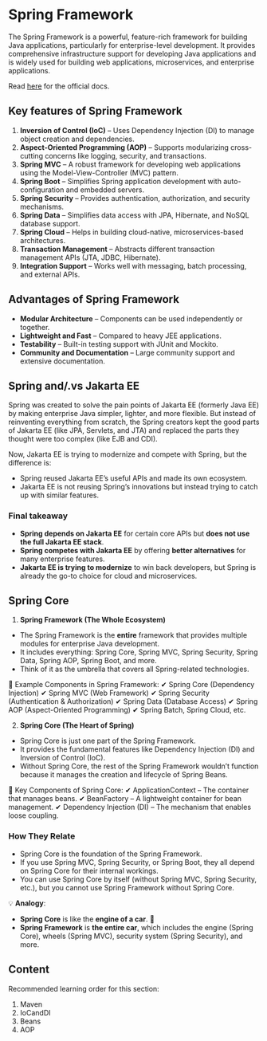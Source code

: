 # Spring Framework

The Spring Framework is a powerful, feature-rich framework for building Java applications, particularly for enterprise-level development. It provides comprehensive infrastructure support for developing Java applications and is widely used for building web applications, microservices, and enterprise applications.

Read [here](https://docs.spring.io/spring-framework/reference/index.html) for the official docs.

## Key features of Spring Framework

1. **Inversion of Control (IoC)** – Uses Dependency Injection (DI) to manage object creation and dependencies.
2. **Aspect-Oriented Programming (AOP)** – Supports modularizing cross-cutting concerns like logging, security, and transactions.
3. **Spring MVC** – A robust framework for developing web applications using the Model-View-Controller (MVC) pattern.
4. **Spring Boot** – Simplifies Spring application development with auto-configuration and embedded servers.
5. **Spring Security** – Provides authentication, authorization, and security mechanisms.
6. **Spring Data** – Simplifies data access with JPA, Hibernate, and NoSQL database support.
7. **Spring Cloud** – Helps in building cloud-native, microservices-based architectures.
8. **Transaction Management** – Abstracts different transaction management APIs (JTA, JDBC, Hibernate).
9. **Integration Support** – Works well with messaging, batch processing, and external APIs.

## Advantages of Spring Framework

- **Modular Architecture** – Components can be used independently or together.
- **Lightweight and Fast** – Compared to heavy JEE applications.
- **Testability** – Built-in testing support with JUnit and Mockito.
- **Community and Documentation** – Large community support and extensive documentation.

## Spring and/.vs Jakarta EE

Spring was created to solve the pain points of Jakarta EE (formerly Java EE) by making enterprise Java simpler, lighter, and more flexible. But instead of reinventing everything from scratch, the Spring creators kept the good parts of Jakarta EE (like JPA, Servlets, and JTA) and replaced the parts they thought were too complex (like EJB and CDI).

Now, Jakarta EE is trying to modernize and compete with Spring, but the difference is:

- Spring reused Jakarta EE’s useful APIs and made its own ecosystem.
- Jakarta EE is not reusing Spring’s innovations but instead trying to catch up with similar features.

### Final takeaway

- **Spring depends on Jakarta EE** for certain core APIs but **does not use the full Jakarta EE stack**.
- **Spring competes with Jakarta EE** by offering **better alternatives** for many enterprise features.
- **Jakarta EE is trying to modernize** to win back developers, but Spring is already the go-to choice for cloud and microservices.

## Spring Core

1. **Spring Framework (The Whole Ecosystem)**

- The Spring Framework is the **entire** framework that provides multiple modules for enterprise Java development.
- It includes everything: Spring Core, Spring MVC, Spring Security, Spring Data, Spring AOP, Spring Boot, and more.
- Think of it as the umbrella that covers all Spring-related technologies.

📌 Example Components in Spring Framework:
✔ Spring Core (Dependency Injection)
✔ Spring MVC (Web Framework)
✔ Spring Security (Authentication & Authorization)
✔ Spring Data (Database Access)
✔ Spring AOP (Aspect-Oriented Programming)
✔ Spring Batch, Spring Cloud, etc.

2. **Spring Core (The Heart of Spring)**

- Spring Core is just one part of the Spring Framework.
- It provides the fundamental features like Dependency Injection (DI) and Inversion of Control (IoC).
- Without Spring Core, the rest of the Spring Framework wouldn’t function because it manages the creation and lifecycle of Spring Beans.

📌 Key Components of Spring Core:
✔ ApplicationContext – The container that manages beans.
✔ BeanFactory – A lightweight container for bean management.
✔ Dependency Injection (DI) – The mechanism that enables loose coupling.

### How They Relate

- Spring Core is the foundation of the Spring Framework.
- If you use Spring MVC, Spring Security, or Spring Boot, they all depend on Spring Core for their internal workings.
- You can use Spring Core by itself (without Spring MVC, Spring Security, etc.), but you cannot use Spring Framework without Spring Core.

💡 **Analogy**:

- **Spring Core** is like the **engine of a car**. 🚗
- **Spring Framework** is **the entire car**, which includes the engine (Spring Core), wheels (Spring MVC), security system (Spring Security), and more.

## Content

Recommended learning order for this section:

1. Maven
2. IoCandDI
3. Beans
4. AOP
